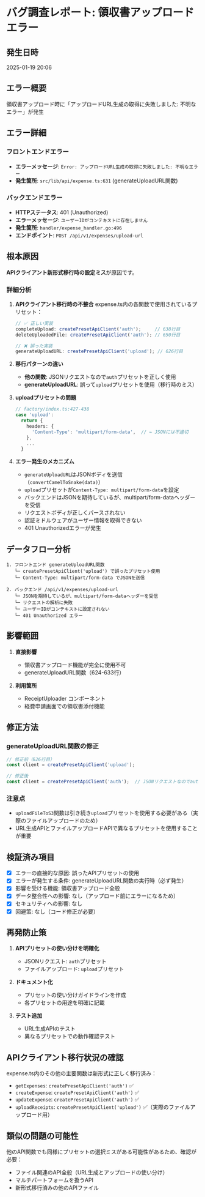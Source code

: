# バグ調査レポート: 領収書アップロードエラー

## 発生日時
2025-01-19 20:06

## エラー概要
領収書アップロード時に「アップロードURL生成の取得に失敗しました: 不明なエラー」が発生

## エラー詳細
### フロントエンドエラー
- **エラーメッセージ**: `Error: アップロードURL生成の取得に失敗しました: 不明なエラー`
- **発生箇所**: `src/lib/api/expense.ts:631` (generateUploadURL関数)

### バックエンドエラー
- **HTTPステータス**: 401 (Unauthorized)
- **エラーメッセージ**: `ユーザーIDがコンテキストに存在しません`
- **発生箇所**: `handler/expense_handler.go:496`
- **エンドポイント**: `POST /api/v1/expenses/upload-url`

## 根本原因
**APIクライアント新形式移行時の設定ミス**が原因です。

### 詳細分析

1. **APIクライアント移行時の不整合**
   expense.ts内の各関数で使用されているプリセット：
   ```typescript
   // ✅ 正しい実装
   completeUpload: createPresetApiClient('auth');     // 638行目
   deleteUploadedFile: createPresetApiClient('auth'); // 650行目
   
   // ❌ 誤った実装
   generateUploadURL: createPresetApiClient('upload'); // 626行目
   ```

2. **移行パターンの違い**
   - **他の関数**: JSONリクエストなので`auth`プリセットを正しく使用
   - **generateUploadURL**: 誤って`upload`プリセットを使用（移行時のミス）

3. **uploadプリセットの問題**
   ```typescript
   // factory/index.ts:427-438
   case 'upload':
     return {
       headers: {
         'Content-Type': 'multipart/form-data',  // ← JSONには不適切
       },
       ...
     }
   ```

4. **エラー発生のメカニズム**
   - `generateUploadURL`はJSONボディを送信（`convertCamelToSnake(data)`）
   - `upload`プリセットが`Content-Type: multipart/form-data`を設定
   - バックエンドはJSONを期待しているが、multipart/form-dataヘッダーを受信
   - リクエストボディが正しくパースされない
   - 認証ミドルウェアがユーザー情報を取得できない
   - 401 Unauthorizedエラーが発生

## データフロー分析
```
1. フロントエンド generateUploadURL関数
   └─ createPresetApiClient('upload') で誤ったプリセット使用
   └─ Content-Type: multipart/form-data でJSONを送信

2. バックエンド /api/v1/expenses/upload-url
   └─ JSONを期待しているが、multipart/form-dataヘッダーを受信
   └─ リクエストの解析に失敗
   └─ ユーザーIDがコンテキストに設定されない
   └─ 401 Unauthorized エラー
```

## 影響範囲
1. **直接影響**
   - 領収書アップロード機能が完全に使用不可
   - generateUploadURL関数（624-633行）

2. **利用箇所**
   - ReceiptUploader コンポーネント
   - 経費申請画面での領収書添付機能

## 修正方法
### generateUploadURL関数の修正
```typescript
// 修正前（626行目）
const client = createPresetApiClient('upload');

// 修正後
const client = createPresetApiClient('auth');  // JSONリクエストなのでauthプリセット使用
```

### 注意点
- `uploadFileToS3`関数は引き続き`upload`プリセットを使用する必要がある（実際のファイルアップロードのため）
- URL生成APIとファイルアップロードAPIで異なるプリセットを使用することが重要

## 検証済み項目
- [x] エラーの直接的な原因: 誤ったAPIプリセットの使用
- [x] エラーが発生する条件: generateUploadURL関数の実行時（必ず発生）
- [x] 影響を受ける機能: 領収書アップロード全般
- [x] データ整合性への影響: なし（アップロード前にエラーになるため）
- [x] セキュリティへの影響: なし
- [x] 回避策: なし（コード修正が必要）

## 再発防止策
1. **APIプリセットの使い分けを明確化**
   - JSONリクエスト: `auth`プリセット
   - ファイルアップロード: `upload`プリセット

2. **ドキュメント化**
   - プリセットの使い分けガイドラインを作成
   - 各プリセットの用途を明確に記載

3. **テスト追加**
   - URL生成APIのテスト
   - 異なるプリセットでの動作確認テスト

## APIクライアント移行状況の確認
expense.ts内のその他の主要関数は新形式に正しく移行済み：
- `getExpenses`: `createPresetApiClient('auth')` ✅
- `createExpense`: `createPresetApiClient('auth')` ✅  
- `updateExpense`: `createPresetApiClient('auth')` ✅
- `uploadReceipts`: `createPresetApiClient('upload')` ✅（実際のファイルアップロード用）

## 類似の問題の可能性
他のAPI関数でも同様にプリセットの選択ミスがある可能性があるため、確認が必要：
- ファイル関連のAPI全般（URL生成とアップロードの使い分け）
- マルチパートフォームを扱うAPI
- 新形式移行済みの他のAPIファイル
